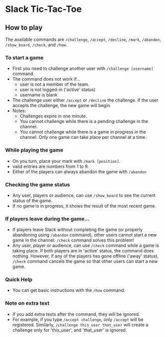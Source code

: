 # Slack Tic-Tac-Toe

## How to play
The available commands are `/challenge`, `/accept`, `/decline`, `/mark`, `/abandon`, `/show_board`, `/check`, and `/how`.
### To start a game
* First you need to challenge another user with `/challenge [username]` command.
* The command does not work if...
  - user is not a member of the team.
  - user is not logged-in ('active' status)
  - username is blank
* The challenge user either `/accept` or `/decline` the challenge. If the user accepts the challenge, the new game will begin.
* Notes:
  * Challenges expire in one minute.
  * You cannot challenge while there is a pending challenge in the channel.
  * You cannot challenge while there is a game in progress in the channel. Only one game can take place per channel at a time.

### While playing the game
* On you turn, place your mark with `/mark [position]`.
* valid entries are numbers from 1 to 9.
* Either of the players can always abandon the game with `/abandon`

### Checking the game status
* Any user, players or audience, can use `/show_board` to see the current status of the game.
* If no game is in progress, it shows the result of the most recent game.

### If players leave during the game...
* If players leave Slack without completing the game (or properly abandoning using `/abandon` command), other users cannot start a new game in the channel. `/check` command solves this problem!
* Any user, player or audience, can use `/check` command while a game is taking place. If both players are in 'active' status, the command does nothing. However, if any of the players has gone offline ('away' status), `/check` command cancels the game so that other users can start a new game.

### Quick Help
* You can get basic instructions with the `/how` command.

### Note on extra text
* If you add extra texts after the command, they will be ignored.
* For example, if you type `/accept challenge`, only `/accept` will be registered. Similarly, `/challenge this_user that_user` will create a challenge only for 'this_user', and 'that_user' is ignored.
